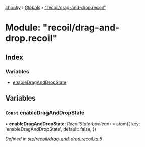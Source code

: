 [chonky](../README.md) › [Globals](../globals.md) › ["recoil/drag-and-drop.recoil"](_recoil_drag_and_drop_recoil_.md)

# Module: "recoil/drag-and-drop.recoil"

## Index

### Variables

* [enableDragAndDropState](_recoil_drag_and_drop_recoil_.md#const-enabledraganddropstate)

## Variables

### `Const` enableDragAndDropState

• **enableDragAndDropState**: *RecoilState‹boolean›* = atom<boolean>({
    key: 'enableDragAndDropState',
    default: false,
})

*Defined in [src/recoil/drag-and-drop.recoil.ts:5](https://github.com/TimboKZ/Chonky/blob/4792a84/src/recoil/drag-and-drop.recoil.ts#L5)*

